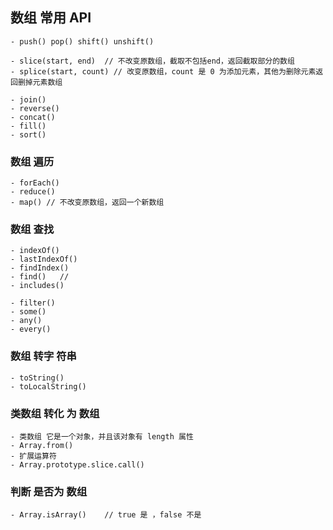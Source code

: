 ## 数组 常用 API
 
    - push() pop() shift() unshift()
    
    - slice(start, end)  // 不改变原数组，截取不包括end，返回截取部分的数组
    - splice(start, count) // 改变原数组，count 是 0 为添加元素，其他为删除元素返回删掉元素数组
    
    - join()
    - reverse()
    - concat()
    - fill()
    - sort()
  
 ### 数组 遍历
    - forEach()
    - reduce()
    - map() // 不改变原数组，返回一个新数组
  
 ### 数组 查找
    - indexOf()
    - lastIndexOf()
    - findIndex()
    - find()   // 
    - includes()
    
    - filter()
    - some()
    - any()
    - every()
 
 ### 数组 转字 符串
    - toString()
    - toLocalString()
  
 ### 类数组 转化 为 数组
    - 类数组 它是一个对象，并且该对象有 length 属性
    - Array.from()
    - 扩展运算符
    - Array.prototype.slice.call()
  
 ### 判断 是否为 数组
    - Array.isArray()    // true 是 ，false 不是
 
